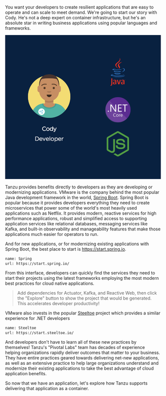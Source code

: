 You want your developers to create resilient applications that are easy to operate and can scale to meet demand. We're going to start our story with Cody. He's not a deep expert on container infrastructure, but he's an absolute star in writing business applications using popular languages and frameworks.

![Cody Languages](images/cody-languages.png)

Tanzu provides benefits directly to developers as they are developing or modernizing applications.  VMware is the company behind the most popular Java development framework in the world, [Spring Boot](https://spring.io/).  Spring Boot is popular because it provides developers everything they need to create microservices that power some of the world's most heavily used applications such as Netflix.  It provides modern, reactive services for high performance applications, robust and simplified access to supporting application services like relational databases, messaging services like Kafka, and built-in observability and manageability features that make those applications much easier for operators to run.

And for new applications, or for modernizing existing applications with Spring Boot, the best place to start is https://start.spring.io.

```dashboard:create-dashboard
name: Spring
url: https://start.spring.io/
```

From this interface, developers can quickly find the services they need to start their projects using the latest frameworks employing the most modern best practices for cloud native applications.

> Add dependencies for Actuator, Kafka, and Reactive Web, then click the "Explore" button to show the project that would be generated.  This accelerates developer productivity!

VMware also invests in the popular [Steeltoe](https://steeltoe.io) project which provides a similar experience for .NET developers

```dashboard:create-dashboard
name: Steeltoe
url: https://start.steeltoe.io/
```

And developers don't have to learn all of these new practices by themselves!  Tanzu's "Pivotal Labs" team has decades of experience helping organizations rapidly deliver outcomes that matter to your business.  They have entire practices geared towards delivering net-new applications, as well as an extensive practice to help large organizations understand and modernize their existing applications to take the best advantage of cloud application benefits.

So now that we have an application, let's explore how Tanzu supports delivering that application as a container.